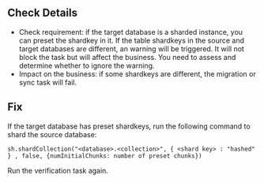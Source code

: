 
## Check Details
- Check requirement: if the target database is a sharded instance, you can preset the shardkey in it. If the table shardkeys in the source and target databases are different, an warning will be triggered. It will not block the task but will affect the business. You need to assess and determine whether to ignore the warning.
- Impact on the business: if some shardkeys are different, the migration or sync task will fail.

## Fix
If the target database has preset shardkeys, run the following command to shard the source database:
```
sh.shardCollection("<database>.<collection>", { <shard key> : "hashed" } , false, {numInitialChunks: number of preset chunks}) 
```
Run the verification task again.

